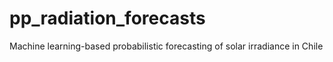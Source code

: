 # pp_radiation_forecasts
Machine learning-based probabilistic forecasting of solar irradiance in Chile
